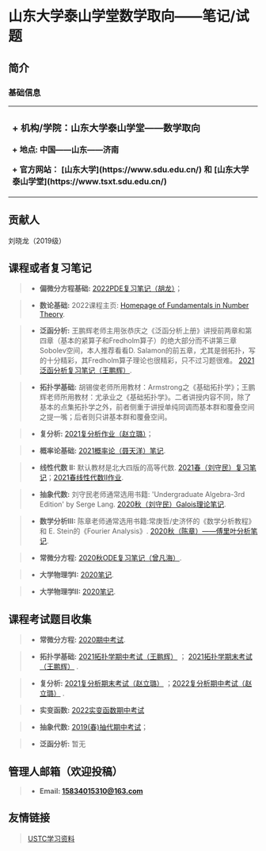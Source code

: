 # 山东大学泰山学堂数学取向——笔记/试题
## 简介
### 基础信息
<table border="0">
  <tr>
    <td width="100%">
      <h3> + 机构/学院：山东大学泰山学堂——数学取向</h3>
      <p><b> + 地点: 中国——山东——济南</b></p>
      <p><b>   + 官方网站： [山东大学](https://www.sdu.edu.cn/) 和 [山东大学泰山学堂](https://www.tsxt.sdu.edu.cn/)  </b></p>
    </td>
  </tr>
</table>

## 贡献人
刘晓龙（2019级）


## 课程或者复习笔记
> + **偏微分方程基础:** [2022PDE复习笔记（胡龙）](/2022PDE复习笔记.pdf)；
 
> + **数论基础:** 2022课程主页: [Homepage of Fundamentals in Number Theory](https://faculty.sdu.edu.cn/brhuang/zh_CN/zdylm/1454369/list/index.htm).

> + **泛函分析:** 王鹏辉老师主用张恭庆之《泛函分析上册》讲授前两章和第四章（基本的紧算子和Fredholm算子）的绝大部分而不讲第三章Sobolev空间，本人推荐看看D. Salamon的前五章，尤其是弱拓扑，写的十分精彩，其Fredholm算子理论也很精彩，只不过习题很难。
> [2021泛函分析复习笔记（王鹏辉）](/泛函分析复习笔记2022.pdf).

> + **拓扑学基础:**  胡锡俊老师所用教材：Armstrong之《基础拓扑学》；王鹏辉老师所用教材：尤承业之《基础拓扑学》。二者讲授内容不同，除了基本的点集拓扑学之外，前者侧重于讲授单纯同调而基本群和覆叠空间之提一嘴；后者则只讲基本群和覆叠空间。

> + **复分析:**  [2021复分析作业（赵立璐）](/2021复分析作业.pdf)；

> + **概率论基础:** [2021概率论（聂天洋）笔记](/概率论2021复习笔记.pdf).

> + **线性代数 II:** 默认教材是北大四版的高等代数.
>[2021春（刘守民）复习笔记](/线性代数II复习笔记2021.pdf)；[2021春线性代数II作业](/线性代数II作业2021.pdf).

> + **抽象代数:** 刘守民老师通常选用书籍: 'Undergraduate Algebra-3rd Edition' by Serge Lang. [2020秋（刘守民）Galois理论笔记](/Galois笔记2020.pdf).

> + **数学分析III:** 陈章老师通常选用书籍:常庚哲/史济怀的《数学分析教程》和 E. Stein的《Fourier Analysis》.
>[2020秋（陈章）——傅里叶分析笔记](/Fourier笔记2020.pdf).

> + **常微分方程:**  [2020秋ODE复习笔记（曾凡海）](/ODE复习笔记2020.pdf).

> + **大学物理学I:**  [2020笔记](/大学物理I笔记2020.pdf).

> + **大学物理学II:** [2020笔记](/大学物理II笔记2020.pdf).

## 课程考试题目收集

> + **常微分方程:**  [2020期中考试](/ODE期中考试2020.pdf).

> + **拓扑学基础:**  [2021拓扑学期中考试（王鹏辉）](/拓扑学2021期中考试.pdf) ； [2021拓扑学期末考试（王鹏辉）](/拓扑学2021期末考试.pdf) .

> + **复分析:**  [2021复分析期末考试（赵立璐）](/2021复分析期末考试.pdf) ；[2022复分析期中考试（赵立璐）](/2022复分析期中考试.pdf) .

> + **实变函数:** [2022实变函数期中考试](/2022实变函数期中考试.pdf)

> + **抽象代数:** [2019(春)抽代期中考试](/2019抽代期中考试.pdf)；

> + **泛函分析:** 暂无

## 管理人邮箱（欢迎投稿）
> + **Email: 15834015310@163.com**

## 友情链接
> [USTC学习资料](http://home.ustc.edu.cn/~yx3x/USTCdata.html)
